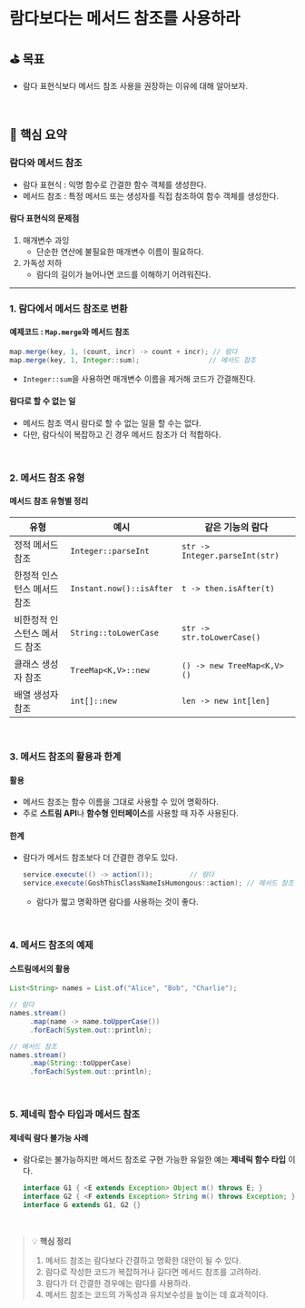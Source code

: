 # 람다보다는 메서드 참조를 사용하라

## ⛳️ 목표

- 람다 표현식보다 메서드 참조 사용을 권장하는 이유에 대해 알아보자.

<br>

## 📄 핵심 요약

### **람다와 메서드 참조**

- 람다 표현식 : 익명 함수로 간결한 함수 객체를 생성한다.
- 메서드 참조 : 특정 메서드 또는 생성자를 직접 참조하여 함수 객체를 생성한다.

#### **람다 표현식의 문제점**
1. 매개변수 과잉
    - 단순한 연산에 불필요한 매개변수 이름이 필요하다.
2. 가독성 저하
    - 람다의 길이가 늘어나면 코드를 이해하기 어려워진다.

---

### 1. 람다에서 메서드 참조로 변환

#### **예제코드 : `Map.merge`와 메서드 참조**
```java
map.merge(key, 1, (count, incr) -> count + incr); // 람다
map.merge(key, 1, Integer::sum);                 // 메서드 참조
```

- `Integer::sum`을 사용하면 매개변수 이름을 제거해 코드가 간결해진다.

#### **람다로 할 수 없는 일**
- 메서드 참조 역시 람다로 할 수 없는 일을 할 수는 없다.
- 다만, 람다식이 복잡하고 긴 경우 메서드 참조가 더 적합하다.

<br>

### 2. 메서드 참조 유형

#### **메서드 참조 유형별 정리**
| 유형            | 예시                   | 같은 기능의 람다            |
|----------------|-----------------------|------------------------|
| 정적 메서드 참조    | `Integer::parseInt`   | `str -> Integer.parseInt(str)` |
| 한정적 인스턴스 메서드 참조 | `Instant.now()::isAfter` | `t -> then.isAfter(t)` |
| 비한정적 인스턴스 메서드 참조 | `String::toLowerCase`   | `str -> str.toLowerCase()` |
| 클래스 생성자 참조    | `TreeMap<K,V>::new`    | `() -> new TreeMap<K,V>()` |
| 배열 생성자 참조     | `int[]::new`          | `len -> new int[len]` |

<br>

### 3. 메서드 참조의 활용과 한계

#### **활용**
- 메서드 참조는 함수 이름을 그대로 사용할 수 있어 명확하다.
- 주로 **스트림 API**나 **함수형 인터페이스**를 사용할 때 자주 사용된다.

#### **한계**
- 람다가 메서드 참조보다 더 간결한 경우도 있다.
  ```java
  service.execute(() -> action());         // 람다
  service.execute(GoshThisClassNameIsHumongous::action); // 메서드 참조
  ```
    - 람다가 짧고 명확하면 람다를 사용하는 것이 좋다.

<br>

### 4. 메서드 참조의 예제

#### **스트림에서의 활용**
```java
List<String> names = List.of("Alice", "Bob", "Charlie");

// 람다
names.stream()
     .map(name -> name.toUpperCase())
     .forEach(System.out::println);

// 메서드 참조
names.stream()
     .map(String::toUpperCase)
     .forEach(System.out::println);
```

<br>

### 5. 제네릭 함수 타입과 메서드 참조

#### **제네릭 람다 불가능 사례**
- 람다로는 불가능하지만 메서드 참조로 구현 가능한 유일한 예는 **제네릭 함수 타입** 이다.
  ```java
  interface G1 { <E extends Exception> Object m() throws E; }
  interface G2 { <F extends Exception> String m() throws Exception; }
  interface G extends G1, G2 {}
  ```

<br>

> 💡 **핵심 정리**
>
> 1. 메서드 참조는 람다보다 간결하고 명확한 대안이 될 수 있다.
> 2. 람다로 작성한 코드가 복잡하거나 길다면 메서드 참조를 고려하라.
> 3. 람다가 더 간결한 경우에는 람다를 사용하라.
> 4. 메서드 참조는 코드의 가독성과 유지보수성을 높이는 데 효과적이다.